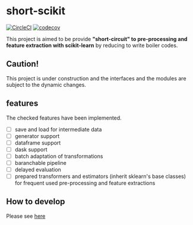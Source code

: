 
# short-scikit
[![CircleCI](https://circleci.com/gh/yatszhash/short-scikit.svg?style=svg&circle-token=df34123a17a59d41904fdceaeb4a876c5b076594)](https://circleci.com/gh/yatszhash/short-scikit)
[![codecov](https://codecov.io/gh/yatszhash/short-scikit/branch/master/graph/badge.svg)](https://codecov.io/gh/yatszhash/short-scikit)

This project is aimed to be provide **"short-circuit" to pre-processing and feature extraction with scikit-learn**
by reducing to write boiler codes.  

## Caution!

This project is under construction and the interfaces and the modules are subject to the dynamic changes.

## features

The checked features have been implemented.

- [ ] save and load for intermediate data
- [ ] generator support
- [ ] dataframe support
- [ ] dask support
- [ ] batch adaptation of transformations
- [ ] baranchable pipeline
- [ ] delayed evaluation
- [ ] prepared transformers and estimators (inherit sklearn's base classes) for frequent used pre-processing and feature
      extractions

##  How to develop

Please see [here](development_guid.md)